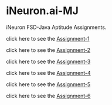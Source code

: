 # iNeuron.ai-MJ

iNeuron  FSD-Java Aptitude Assignments.

click here to see the [Assignment-1](https://github.com/Muhammed-Javith/iNeuron.ai-MJ/tree/main/Java%20FSD%20-%20Aptitude/Assignment-1%20-%20Percentage)

click here to see the [Assignment-2](https://github.com/Muhammed-Javith/iNeuron.ai-MJ/tree/main/Java%20FSD%20-%20Aptitude/Assignment-2%20-%20Percentage)

click here to see the [Assignment-3](https://github.com/Muhammed-Javith/iNeuron.ai-MJ/tree/main/Java%20FSD%20-%20Aptitude/Assignment-3%20-%20Ratios%20and%20Proportions)

click here to see the [Assignment-4](https://github.com/Muhammed-Javith/iNeuron.ai-MJ/tree/main/Java%20FSD%20-%20Aptitude/Assignment-4%20-%20Ratios%20and%20Proportions)

click here to see the [Assignment-5](https://github.com/Muhammed-Javith/iNeuron.ai-MJ/tree/main/Java%20FSD%20-%20Aptitude/Assignment-5%20-%20Problems%20on%20Trains)

click here to see the [Assignment-6](https://github.com/Muhammed-Javith/iNeuron.ai-MJ/tree/main/Java%20FSD%20-%20Aptitude/Assignment-6%20-%20Algebra)


